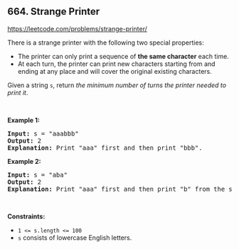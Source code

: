 ## 664. Strange Printer

<https://leetcode.com/problems/strange-printer/>

<div class="px-5 pt-4"><div class="flex"></div><div class="_1l1MA" data-track-load="description_content"><p>There is a strange printer with the following two special properties:</p>

<ul>
 <li>The printer can only print a sequence of <strong>the same character</strong> each time.</li>
 <li>At each turn, the printer can print new characters starting from and ending at any place and will cover the original existing characters.</li>
</ul>

<p>Given a string <code>s</code>, return <em>the minimum number of turns the printer needed to print it</em>.</p>

<p>&nbsp;</p>
<p><strong class="example">Example 1:</strong></p>

<pre><strong>Input:</strong> s = "aaabbb"
<strong>Output:</strong> 2
<strong>Explanation:</strong> Print "aaa" first and then print "bbb".
</pre>

<p><strong class="example">Example 2:</strong></p>

<pre><strong>Input:</strong> s = "aba"
<strong>Output:</strong> 2
<strong>Explanation:</strong> Print "aaa" first and then print "b" from the second place of the string, which will cover the existing character 'a'.
</pre>

<p>&nbsp;</p>
<p><strong>Constraints:</strong></p>

<ul>
 <li><code>1 &lt;= s.length &lt;= 100</code></li>
 <li><code>s</code> consists of lowercase English letters.</li>
</ul>
</div></div>
